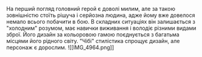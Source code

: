 На перший погляд головний герой є доволі милим, але за такою зовнішністю стоїть рішуча і серйозна людина, адже йому вже довелося немало всього побачити в бою. В складних ситуаціях він залишається з "холодним" розумом, має навички виживання і володіє різними видами зброї. Його дизайн за кольоровою гамою поєднується з багатьма місцями його рідного світу. "Чібі" стилістика спрощує дизайн, але персонаж є дорослим.
![[IMG_4964.png]]

